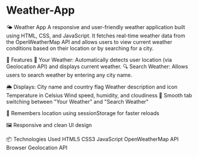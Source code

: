 # Weather-App
🌤️ Weather App
A responsive and user-friendly weather application built using HTML, CSS, and JavaScript. It fetches real-time weather data from the OpenWeatherMap API and allows users to view current weather conditions based on their location or by searching for a city.

🔧 Features
📍 Your Weather: Automatically detects user location (via Geolocation API) and displays current weather.
🔍 Search Weather: Allows users to search weather by entering any city name.

🌦️ Displays:
City name and country flag
Weather description and icon
Temperature in Celsius
Wind speed, humidity, and cloudiness
🔁 Smooth tab switching between "Your Weather" and "Search Weather"


💾 Remembers location using sessionStorage for faster reloads

🖼️ Responsive and clean UI design

📦 Technologies Used
HTML5
CSS3
JavaScript 
OpenWeatherMap API
Browser Geolocation API

